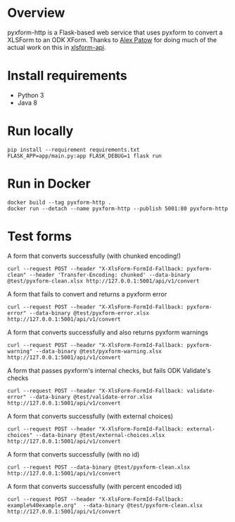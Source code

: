 # Overview
pyxform-http is a Flask-based web service that uses pyxform to convert a XLSForm to an ODK XForm. Thanks to [Alex Patow](https://www.alexpatow.com) for doing much of the actual work on this in [xlsform-api](https://github.com/alexpatow).

# Install requirements
* Python 3
* Java 8

# Run locally
```
pip install --requirement requirements.txt
FLASK_APP=app/main.py:app FLASK_DEBUG=1 flask run
```

# Run in Docker
```
docker build --tag pyxform-http .
docker run --detach --name pyxform-http --publish 5001:80 pyxform-http
```

# Test forms

A form that converts successfully (with chunked encoding!)
```
curl --request POST --header "X-XlsForm-FormId-Fallback: pyxform-clean" --header 'Transfer-Encoding: chunked' --data-binary @test/pyxform-clean.xlsx http://127.0.0.1:5001/api/v1/convert
```

A form that fails to convert and returns a pyxform error
```
curl --request POST --header "X-XlsForm-FormId-Fallback: pyxform-error" --data-binary @test/pyxform-error.xlsx http://127.0.0.1:5001/api/v1/convert
```

A form that converts successfully and also returns pyxform warnings
```
curl --request POST --header "X-XlsForm-FormId-Fallback: pyxform-warning" --data-binary @test/pyxform-warning.xlsx http://127.0.0.1:5001/api/v1/convert
```

A form that passes pyxform's internal checks, but fails ODK Validate's checks
```
curl --request POST --header "X-XlsForm-FormId-Fallback: validate-error" --data-binary @test/validate-error.xlsx http://127.0.0.1:5001/api/v1/convert
```

A form that converts successfully (with external choices)
```
curl --request POST --header "X-XlsForm-FormId-Fallback: external-choices" --data-binary @test/external-choices.xlsx http://127.0.0.1:5001/api/v1/convert
```

A form that converts successfully (with no id)
```
curl --request POST --data-binary @test/pyxform-clean.xlsx http://127.0.0.1:5001/api/v1/convert
```

A form that converts successfully (with percent encoded id)
```
curl --request POST --header "X-XlsForm-FormId-Fallback: example%40example.org"  --data-binary @test/pyxform-clean.xlsx http://127.0.0.1:5001/api/v1/convert
```